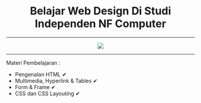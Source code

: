 <h1 align="center"> Belajar Web Design Di Studi Independen NF Computer</h1>
<hr/>
<center>
<img src="https://learn.nurulfikri.com/pluginfile.php/1/theme_edumy/headerlogo2/1691302134/logo_nf-computer-ok.png"/>
</center>
<hr/>
<p>Materi Pembelajaran :</p>
<ul>
  <li>Pengenalan HTML ✔</li>
  <li>Multimedia, Hyperlink & Tables ✔</li>
  <li>Form & Frame ✔</li>
  <li>CSS dan CSS Layouting ✔</li>
</ul>
